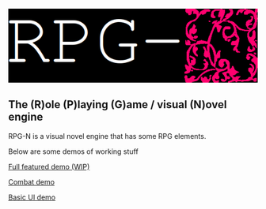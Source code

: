 <link rel="icon" href="favicon.ico" type="image/x-icon" />

![RPG-N](logo.png)
## The (R)ole (P)laying (G)ame / visual (N)ovel engine

RPG-N is a visual novel engine that has some RPG elements.

Below are some demos of working stuff

[Full featured demo (WIP)](./examples/ssb_with_sonic/game.html)

[Combat demo](./examples/combat_demo.html)

[Basic UI demo](./examples/simple_demo.html)
